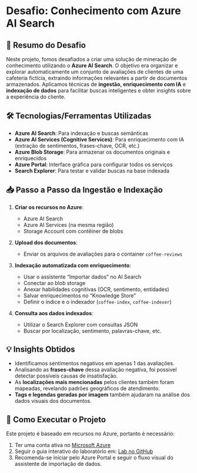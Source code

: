 # Desafio: Conhecimento com Azure AI Search

## 🧩 Resumo do Desafio

Neste projeto, fomos desafiados a criar uma solução de mineração de conhecimento utilizando o **Azure AI Search**. O objetivo era organizar e explorar automaticamente um conjunto de avaliações de clientes de uma cafeteria fictícia, extraindo informações relevantes a partir de documentos armazenados. Aplicamos técnicas de **ingestão, enriquecimento com IA** e **indexação de dados** para facilitar buscas inteligentes e obter insights sobre a experiência do cliente.

## 🛠️ Tecnologias/Ferramentas Utilizadas

- **Azure AI Search**: Para indexação e buscas semânticas
- **Azure AI Services (Cognitive Services)**: Para enriquecimento com IA (extração de sentimentos, frases-chave, OCR, etc.)
- **Azure Blob Storage**: Para armazenar os documentos originais e enriquecidos
- **Azure Portal**: Interface gráfica para configurar todos os serviços
- **Search Explorer**: Para testar e validar buscas na base indexada

## 📥 Passo a Passo da Ingestão e Indexação

1. **Criar os recursos no Azure**:
   - Azure AI Search
   - Azure AI Services (na mesma região)
   - Storage Account com contêiner de blobs

2. **Upload dos documentos**:
   - Enviar os arquivos de avaliações para o container `coffee-reviews`

3. **Indexação automatizada com enriquecimento**:
   - Usar o assistente “Importar dados” no AI Search
   - Conectar ao blob storage
   - Anexar habilidades cognitivas (OCR, sentimento, entidades)
   - Salvar enriquecimentos no “Knowledge Store”
   - Definir o índice e o indexador (`coffee-index`, `coffee-indexer`)

4. **Consulta aos dados indexados**:
   - Utilizar o Search Explorer com consultas JSON
   - Buscar por localização, sentimento, palavras-chave, etc.

## 💡 Insights Obtidos

- Identificamos sentimentos negativos em apenas 1 das avaliações.
- Analisando as **frases-chave** dessa avaliação negativa, foi possível detectar possíveis causas de insatisfação.
- As **localizações mais mencionadas** pelos clientes também foram mapeadas, revelando padrões geográficos de atendimento.
- **Tags e legendas geradas por imagem** também ajudaram na análise dos dados visuais dos documentos.

## 🚀 Como Executar o Projeto

Este projeto é baseado em recursos no Azure, portanto é necessário:

1. Ter uma conta ativa no [Microsoft Azure](https://portal.azure.com/)
2. Seguir o guia interativo do laboratório em: [Lab no GitHub](https://microsoftlearning.github.io/mslearn-ai-fundamentals/Instructions/Labs/11-ai-search.html)
3. Recomenda-se iniciar pelo Azure Portal e seguir o fluxo visual do assistente de importação de dados.
